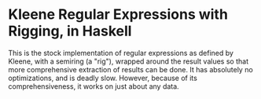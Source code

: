 # Kleene Regular Expressions with Rigging, in Haskell

This is the stock implementation of regular expressions as defined by
Kleene, with a semiring (a "rig"), wrapped around the result values so
that more comprehensive extraction of results can be done. It has
absolutely no optimizations, and is deadly slow. However, because of its
comprehensiveness, it works on just about any data.

